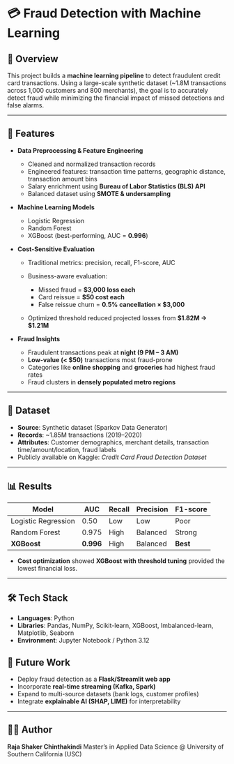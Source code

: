 
# 💳 Fraud Detection with Machine Learning

## 📌 Overview

This project builds a **machine learning pipeline** to detect fraudulent credit card transactions. Using a large-scale synthetic dataset (\~1.8M transactions across 1,000 customers and 800 merchants), the goal is to accurately detect fraud while minimizing the financial impact of missed detections and false alarms.

---

## 🚀 Features

* **Data Preprocessing & Feature Engineering**

  * Cleaned and normalized transaction records
  * Engineered features: transaction time patterns, geographic distance, transaction amount bins
  * Salary enrichment using **Bureau of Labor Statistics (BLS) API**
  * Balanced dataset using **SMOTE & undersampling**

* **Machine Learning Models**

  * Logistic Regression
  * Random Forest
  * XGBoost (best-performing, AUC = **0.996**)

* **Cost-Sensitive Evaluation**

  * Traditional metrics: precision, recall, F1-score, AUC
  * Business-aware evaluation:

    * Missed fraud = **\$3,000 loss each**
    * Card reissue = **\$50 cost each**
    * False reissue churn = **0.5% cancellation × \$3,000**
  * Optimized threshold reduced projected losses from **\$1.82M → \$1.21M**

* **Fraud Insights**

  * Fraudulent transactions peak at **night (9 PM – 3 AM)**
  * **Low-value (< \$50)** transactions most fraud-prone
  * Categories like **online shopping** and **groceries** had highest fraud rates
  * Fraud clusters in **densely populated metro regions**

---

## 📂 Dataset

* **Source**: Synthetic dataset (Sparkov Data Generator)
* **Records**: \~1.85M transactions (2019–2020)
* **Attributes**: Customer demographics, merchant details, transaction time/amount/location, fraud labels
* Publicly available on Kaggle: *Credit Card Fraud Detection Dataset*

---

## 📊 Results

| Model               | AUC       | Recall | Precision | F1-score |
| ------------------- | --------- | ------ | --------- | -------- |
| Logistic Regression | 0.50      | Low    | Low       | Poor     |
| Random Forest       | 0.975     | High   | Balanced  | Strong   |
| **XGBoost**         | **0.996** | High   | Balanced  | **Best** |

* **Cost optimization** showed **XGBoost with threshold tuning** provided the lowest financial loss.

---

## 🛠️ Tech Stack

* **Languages**: Python
* **Libraries**: Pandas, NumPy, Scikit-learn, XGBoost, Imbalanced-learn, Matplotlib, Seaborn
* **Environment**: Jupyter Notebook / Python 3.12


## 📌 Future Work

* Deploy fraud detection as a **Flask/Streamlit web app**
* Incorporate **real-time streaming (Kafka, Spark)**
* Expand to multi-source datasets (bank logs, customer profiles)
* Integrate **explainable AI (SHAP, LIME)** for interpretability

---

## 👨‍💻 Author

**Raja Shaker Chinthakindi**
Master’s in Applied Data Science @ University of Southern California (USC)
